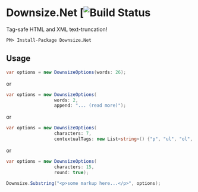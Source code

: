 # Downsize.Net [![Build Status](https://ci.appveyor.com/api/projects/status/ebbh5rm22jaj6syr/branch/master?svg=true)

Tag-safe HTML and XML text-truncation!

```
PM> Install-Package Downsize.Net
```

## Usage
```csharp
var options = new DownsizeOptions(words: 26);
```

or
```csharp
var options = new DownsizeOptions(
                  words: 2,
                  append: "... (read more)");
```

or
```csharp
var options = new DownsizeOptions(
                  characters: 7,
                  contextualTags: new List<string>() {"p", "ul", "ol", "pre", "blockquote"});
```

or
```csharp
var options = new DownsizeOptions(
                  characters: 15,
                  round: true);
```

```csharp
Downsize.Substring("<p>some markup here...</p>", options);
```
